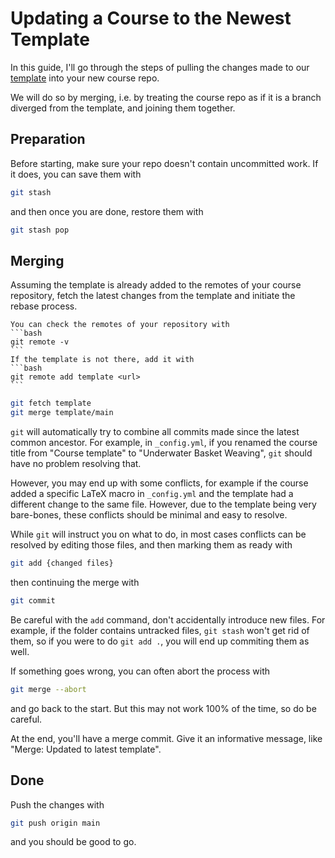 # Updating a Course to the Newest Template

In this guide, I'll go through the steps of pulling the changes made to our [template](https://github.com/gamma-opt/jb_course_template) into your new course repo.

We will do so by merging, i.e. by treating the course repo as if it is a branch diverged from the template, and joining them together.

## Preparation

Before starting, make sure your repo doesn't contain uncommitted work.
If it does, you can save them with
```bash
git stash
```
and then once you are done, restore them with
```bash
git stash pop
```

## Merging

Assuming the template is already added to the remotes of your course repository, fetch the latest changes from the template and initiate the rebase process.

````{tip}
You can check the remotes of your repository with
```bash
git remote -v
```
If the template is not there, add it with
```bash
git remote add template <url>
```
````

```bash
git fetch template
git merge template/main
```

`git` will automatically try to combine all commits made since the latest common ancestor.
For example, in `_config.yml`, if you renamed the course title from "Course template" to "Underwater Basket Weaving", `git` should have no problem resolving that.

However, you may end up with some conflicts, for example if the course added a specific LaTeX macro in `_config.yml` and the template had a different change to the same file.
However, due to the template being very bare-bones, these conflicts should be minimal and easy to resolve.

While `git` will instruct you on what to do, in most cases conflicts can be resolved by editing those files, and then marking them as ready with
```bash
git add {changed files}
```
then continuing the merge with
```bash
git commit
```

Be careful with the `add` command, don't accidentally introduce new files.
For example, if the folder contains untracked files, `git stash` won't get rid of them, so if you were to do `git add .`, you will end up commiting them as well.

If something goes wrong, you can often abort the process with
```bash
git merge --abort
```
and go back to the start.
But this may not work 100% of the time, so do be careful.

At the end, you'll have a merge commit.
Give it an informative message, like "Merge: Updated to latest template".

## Done

Push the changes with
```bash
git push origin main
```
and you should be good to go.
